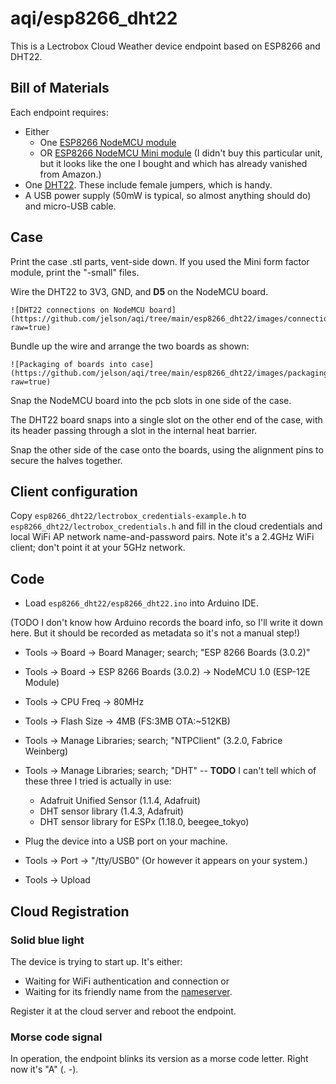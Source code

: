 # aqi/esp8266_dht22
This is a Lectrobox Cloud Weather device endpoint based on ESP8266 and DHT22.

## Bill of Materials

Each endpoint requires:

* Either
  * One [ESP8266 NodeMCU module](https://smile.amazon.com/dp/B081CSJV2V)
  * OR [ESP8266 NodeMCU Mini module](https://smile.amazon.com/dp/B08ZY7Q7TW)
 (I didn't buy this particular unit, but it looks like the one I bought and
 which has already vanished from Amazon.)
* One [DHT22](https://smile.amazon.com/dp/B07WP4VZTH?psc=1&ref=ppx_yo2_dt_b_product_details). These include female jumpers, which is handy.
* A USB power supply (50mW is typical, so almost anything should do) and micro-USB cable.

## Case

Print the case .stl parts, vent-side down.
If you used the Mini form factor module, print the "-small" files.

Wire the DHT22 to 3V3, GND, and **D5** on the NodeMCU board.

    ![DHT22 connections on NodeMCU board](https://github.com/jelson/aqi/tree/main/esp8266_dht22/images/connections.jpg?raw=true)

Bundle up the wire and arrange the two boards as shown:

    ![Packaging of boards into case](https://github.com/jelson/aqi/tree/main/esp8266_dht22/images/packaging.jpg?raw=true)

Snap the NodeMCU board into the pcb slots in one side of the case.

The DHT22 board snaps into a single slot on the other end of the case,
with its header passing through a slot in the internal heat barrier.

Snap the other side of the case onto the boards, using the alignment pins
to secure the halves together.

## Client configuration

Copy `esp8266_dht22/lectrobox_credentials-example.h`
to `esp8266_dht22/lectrobox_credentials.h`
and fill in the cloud credentials and local
WiFi AP network name-and-password pairs.
Note it's a 2.4GHz WiFi client; don't point it at your 5GHz network.

## Code

* Load `esp8266_dht22/esp8266_dht22.ino` into Arduino IDE.

(TODO I don't know how Arduino records the board info, so I'll write it down
here. But it should be recorded as metadata so it's not a manual step!)

* Tools -> Board -> Board Manager; search; "ESP 8266 Boards (3.0.2)"
* Tools -> Board -> ESP 8266 Boards (3.0.2) -> NodeMCU 1.0 (ESP-12E Module)
* Tools -> CPU Freq -> 80MHz
* Tools -> Flash Size -> 4MB (FS:3MB OTA:~512KB)

* Tools -> Manage Libraries; search; "NTPClient" (3.2.0, Fabrice Weinberg)
* Tools -> Manage Libraries; search; "DHT" -- **TODO** I can't tell which of these three I tried is actually in use:

    * Adafruit Unified Sensor (1.1.4, Adafruit)
    * DHT sensor library (1.4.3, Adafruit)
    * DHT sensor library for ESPx (1.18.0, beegee_tokyo)

* Plug the device into a USB port on your machine.
* Tools -> Port -> "/tty/USB0" (Or however it appears on your system.)
* Tools -> Upload

## Cloud Registration

### Solid blue light

The device is trying to start up. It's either:

* Waiting for WiFi authentication and connection or
* Waiting for its friendly name from the
[nameserver](https://airquality.circlemud.org/recent_lookups).

Register it at the cloud server and reboot the endpoint.

### Morse code signal

In operation, the endpoint blinks its version as a morse code letter.
Right now it's "A" (. -).

## 
